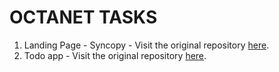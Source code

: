 # OCTANET TASKS

1. Landing Page - Syncopy - Visit the original repository [here](https://github.com/ggrewal99/syncopy).
2. Todo app - Visit the original repository [here](https://trackyourtasksapp.netlify.app/).
